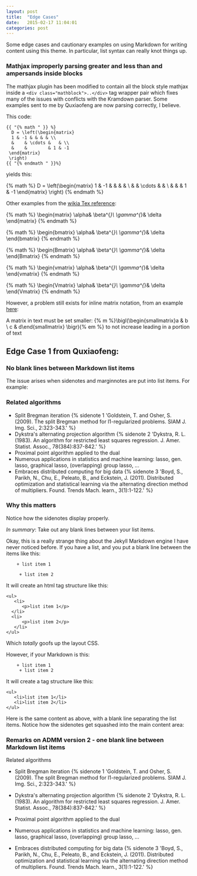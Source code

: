 ```yaml
---
layout: post
title:  "Edge Cases"
date:   2015-02-17 11:04:01
categories: post
---
```

Some edge cases and cautionary examples on using Markdown for writing content using this theme. In particular, list syntax can really knot things up.
<!--more-->

### Mathjax improperly parsing greater and less than and ampersands inside blocks

The mathjax plugin has been modified to contain all the block style mathjax inside a ```<div class="mathblock">..</div>``` tag wrapper pair
which fixes many of the issues with conflicts with the Kramdown parser. Some examples sent to me by Quxiaofeng are now parsing correctly, I believe.

This code:

```
{{ "{% math " }} %}
  D = \left(\begin{matrix}
  1 & -1 & & & & \\
  &    & \cdots &   & \\
  &    &        & 1 & -1
 \end{matrix}
 \right)
{{ "{% endmath " }}%}
```
yields this:

{% math %}
D = \left(\begin{matrix}
  1 & -1 & & & & \\
  &    & \cdots &   & \\
  &    &        & 1 & -1
\end{matrix}
\right)
{% endmath %}

Other examples from the [wikia Tex reference](http://latex.wikia.com/wiki/Matrix_environments):

{% math %}
\begin{matrix}
\alpha& \beta^{*}\\
\gamma^{*}& \delta
\end{matrix}
{% endmath %}


{% math %}
\begin{bmatrix}
\alpha& \beta^{*}\\
\gamma^{*}& \delta
\end{bmatrix}
{% endmath %}

{% math %}
\begin{Bmatrix}
\alpha& \beta^{*}\\
\gamma^{*}& \delta
\end{Bmatrix}
{% endmath %}

{% math %}
\begin{vmatrix}
\alpha& \beta^{*}\\
\gamma^{*}& \delta
\end{vmatrix}
{% endmath %}

{% math %}
\begin{Vmatrix}
\alpha& \beta^{*}\\
\gamma^{*}& \delta
\end{Vmatrix}
{% endmath %}

However, a problem still exists for inline matrix notation, from an example [here](https://en.wikibooks.org/wiki/LaTeX/Mathematics#Matrices_in_running_text):

A matrix in text must be set smaller: {% m %}\bigl(\begin{smallmatrix}a & b \\ c & d\end{smallmatrix} \bigr){% em %} to not increase leading in a portion of text

## Edge Case 1 from Quxiaofeng:

### No blank lines between Markdown list items

The issue arises when sidenotes and marginnotes are put into list items. For example:

### Related algorithms

+ Split Bregman iteration {% sidenote 1 'Goldstein, T. and Osher, S. (2009). The split Bregman method for l1-regularized problems. SIAM J. Img. Sci., 2:323-343.' %}
+ Dykstra's alternating projection algorithm {% sidenote 2 'Dykstra, R. L. (1983). An algorithm for restricted least squares regression. J. Amer. Statist. Assoc., 78(384):837-842.' %}
+ Proximal point algorithm applied to the dual
+ Numerous applications in statistics and machine learning: lasso, gen. lasso, graphical lasso, (overlapping) group lasso, ...
+ Embraces distributed computing for big data {% sidenote 3 'Boyd, S., Parikh, N., Chu, E., Peleato, B., and Eckstein, J. (2011). Distributed optimization and statistical learning via the alternating direction method of multipliers. Found. Trends Mach. learn., 3(1):1-122.' %}

### Why this matters

Notice how the sidenotes display properly.

*In summary*: Take out any blank lines between your list items.

Okay, this is a really strange thing about the Jekyll Markdown engine I have never noticed before. If you have a list, and you put a blank line between the items like this:

```
    + list item 1

     + list item 2
```

It will create an html tag structure like this:

```
<ul>
   <li>
      <p>list item 1</p>
  </li>
  <li>
      <p>list item 2</p>
   </li>
</ul>
```
Which *totally* goofs up the layout CSS.

However, if your Markdown is this:

```
    + list item 1
     + list item 2
```

It will create a tag structure like this:

```
<ul>
   <li>list item 1</li>
   <li>list item 2</li>
</ul>
```

Here is the same content as above, with a blank line separating the list items. Notice how the sidenotes get squashed into the main content area:


### Remarks on ADMM version 2 - one blank line between Markdown list items

Related algorithms

+ Split Bregman iteration {% sidenote 1 'Goldstein, T. and Osher, S. (2009). The split Bregman method for l1-regularized problems. SIAM J. Img. Sci., 2:323-343.' %}

+ Dykstra's alternating projection algorithm {% sidenote 2 'Dykstra, R. L. (1983). An algorithm for restricted least squares regression. J. Amer. Statist. Assoc., 78(384):837-842.' %}

+ Proximal point algorithm applied to the dual

+ Numerous applications in statistics and machine learning: lasso, gen. lasso, graphical lasso, (overlapping) group lasso, ...

+ Embraces distributed computing for big data {% sidenote 3 'Boyd, S., Parikh, N., Chu, E., Peleato, B., and Eckstein, J. (2011). Distributed optimization and statistical learning via the alternating direction method of multipliers. Found. Trends Mach. learn., 3(1):1-122.' %}


